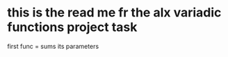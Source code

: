 this is the read me fr the alx variadic functions project task
==========================================================================

first func = sums its parameters
